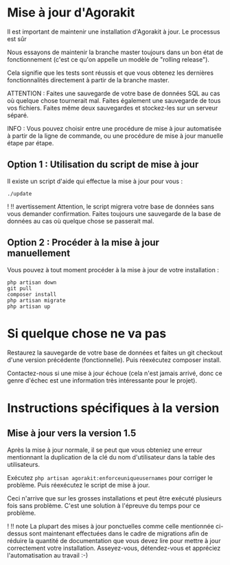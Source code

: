 # Mise à jour d'Agorakit
Il est important de maintenir une installation d'Agorakit à jour. Le processus est sûr

Nous essayons de maintenir la branche master toujours dans un bon état de fonctionnement (c'est ce qu'on appelle un modèle de "rolling release").

Cela signifie que les tests sont réussis et que vous obtenez les dernières fonctionnalités directement à partir de la branche master.

ATTENTION : Faites une sauvegarde de votre base de données SQL au cas où quelque chose tournerait mal. Faites également une sauvegarde de tous vos fichiers. Faites même deux sauvegardes et stockez-les sur un serveur séparé.


INFO : Vous pouvez choisir entre une procédure de mise à jour automatisée à partir de la ligne de commande, ou une procédure de mise à jour manuelle étape par étape.

## Option 1 : Utilisation du script de mise à jour
Il existe un script d'aide qui effectue la mise à jour pour vous :

```
./update
```

! !! avertissement
    Attention, le script migrera votre base de données sans vous demander confirmation. Faites toujours une sauvegarde de la base de données au cas où quelque chose se passerait mal.


## Option 2 : Procéder à la mise à jour manuellement
Vous pouvez à tout moment procéder à la mise à jour de votre installation :

```
php artisan down
git pull
composer install
php artisan migrate
php artisan up
```


# Si quelque chose ne va pas
Restaurez la sauvegarde de votre base de données et faites un git checkout d'une version précédente (fonctionnelle). Puis réexécutez composer install.

Contactez-nous si une mise à jour échoue (cela n'est jamais arrivé, donc ce genre d'échec est une information très intéressante pour le projet).

# Instructions spécifiques à la version
## Mise à jour vers la version 1.5
Après la mise à jour normale, il se peut que vous obteniez une erreur mentionnant la duplication de la clé du nom d'utilisateur dans la table des utilisateurs.

Exécutez `php artisan agorakit:enforceuniqueusernames` pour corriger le problème.
Puis réexécutez le script de mise à jour.

Ceci n'arrive que sur les grosses installations et peut être exécuté plusieurs fois sans problème. C'est une solution à l'épreuve du temps pour ce problème.

! !! note
    La plupart des mises à jour ponctuelles comme celle mentionnée ci-dessus sont maintenant effectuées dans le cadre de migrations afin de réduire la quantité de documentation que vous devez lire pour mettre à jour correctement votre installation. Asseyez-vous, détendez-vous et appréciez l'automatisation au travail :-)
